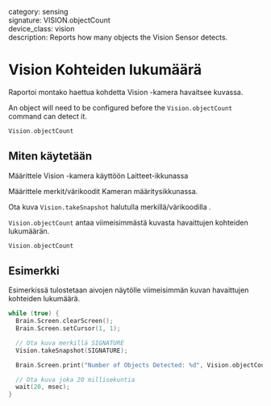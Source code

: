 category: sensing  
signature: VISION.objectCount  
device_class: vision  
description: Reports how many objects the Vision Sensor detects. 

# Vision Kohteiden lukumäärä

Raportoi montako haettua kohdetta Vision -kamera havaitsee kuvassa. 


An object will need to be configured before the `Vision.objectCount` command can detect it.

```cpp
Vision.objectCount
```

## Miten käytetään

Määrittele Vision -kamera käyttöön Laitteet-ikkunassa

Määrittele merkit/värikoodit Kameran määritysikkunassa. 

Ota kuva `Vision.takeSnapshot` halutulla merkillä/värikoodilla .

`Vision.objectCount` antaa viimeisimmästä kuvasta havaittujen kohteiden lukumäärän.

```cpp
Vision.objectCount
```
## Esimerkki

Esimerkissä tulostetaan aivojen näytölle viimeisimmän kuvan havaittujen kohteiden lukumäärä.

```cpp
while (true) {
  Brain.Screen.clearScreen();
  Brain.Screen.setCursor(1, 1);

  // Ota kuva merkillä SIGNATURE
  Vision.takeSnapshot(SIGNATURE);

  Brain.Screen.print("Number of Objects Detected: %d", Vision.objectCount);

  // Ota kuva joka 20 millisekuntia
  wait(20, msec);
}
```

<advanced>
</advanced>